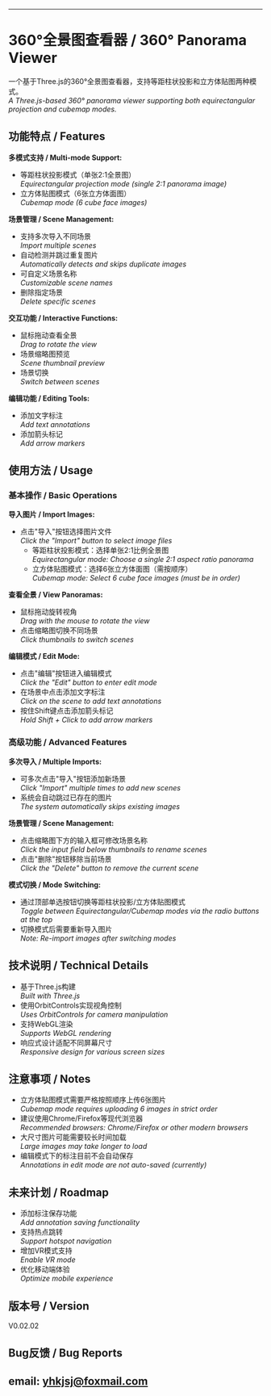 
---
# 360°全景图查看器 / 360° Panorama Viewer  
一个基于Three.js的360°全景图查看器，支持等距柱状投影和立方体贴图两种模式。  
*A Three.js-based 360° panorama viewer supporting both equirectangular projection and cubemap modes.*

## 功能特点 / Features  
**多模式支持 / Multi-mode Support:**  
- 等距柱状投影模式（单张2:1全景图）  
  *Equirectangular projection mode (single 2:1 panorama image)*  
- 立方体贴图模式（6张立方体面图）  
  *Cubemap mode (6 cube face images)*  

**场景管理 / Scene Management:**  
- 支持多次导入不同场景  
  *Import multiple scenes*  
- 自动检测并跳过重复图片  
  *Automatically detects and skips duplicate images*  
- 可自定义场景名称  
  *Customizable scene names*  
- 删除指定场景  
  *Delete specific scenes*  

**交互功能 / Interactive Functions:**  
- 鼠标拖动查看全景  
  *Drag to rotate the view*  
- 场景缩略图预览  
  *Scene thumbnail preview*  
- 场景切换  
  *Switch between scenes*  

**编辑功能 / Editing Tools:**  
- 添加文字标注  
  *Add text annotations*  
- 添加箭头标记  
  *Add arrow markers*  

## 使用方法 / Usage  
### 基本操作 / Basic Operations  
**导入图片 / Import Images:**  
- 点击"导入"按钮选择图片文件  
  *Click the "Import" button to select image files*  
  - 等距柱状投影模式：选择单张2:1比例全景图  
    *Equirectangular mode: Choose a single 2:1 aspect ratio panorama*  
  - 立方体贴图模式：选择6张立方体面图（需按顺序）  
    *Cubemap mode: Select 6 cube face images (must be in order)*  

**查看全景 / View Panoramas:**  
- 鼠标拖动旋转视角  
  *Drag with the mouse to rotate the view*  
- 点击缩略图切换不同场景  
  *Click thumbnails to switch scenes*  

**编辑模式 / Edit Mode:**  
- 点击"编辑"按钮进入编辑模式  
  *Click the "Edit" button to enter edit mode*  
- 在场景中点击添加文字标注  
  *Click on the scene to add text annotations*  
- 按住Shift键点击添加箭头标记  
  *Hold Shift + Click to add arrow markers*  

### 高级功能 / Advanced Features  
**多次导入 / Multiple Imports:**  
- 可多次点击"导入"按钮添加新场景  
  *Click "Import" multiple times to add new scenes*  
- 系统会自动跳过已存在的图片  
  *The system automatically skips existing images*  

**场景管理 / Scene Management:**  
- 点击缩略图下方的输入框可修改场景名称  
  *Click the input field below thumbnails to rename scenes*  
- 点击"删除"按钮移除当前场景  
  *Click the "Delete" button to remove the current scene*  

**模式切换 / Mode Switching:**  
- 通过顶部单选按钮切换等距柱状投影/立方体贴图模式  
  *Toggle between Equirectangular/Cubemap modes via the radio buttons at the top*  
- 切换模式后需要重新导入图片  
  *Note: Re-import images after switching modes*  

## 技术说明 / Technical Details  
- 基于Three.js构建  
  *Built with Three.js*  
- 使用OrbitControls实现视角控制  
  *Uses OrbitControls for camera manipulation*  
- 支持WebGL渲染  
  *Supports WebGL rendering*  
- 响应式设计适配不同屏幕尺寸  
  *Responsive design for various screen sizes*  

## 注意事项 / Notes  
- 立方体贴图模式需要严格按照顺序上传6张图片  
  *Cubemap mode requires uploading 6 images in strict order*  
- 建议使用Chrome/Firefox等现代浏览器  
  *Recommended browsers: Chrome/Firefox or other modern browsers*  
- 大尺寸图片可能需要较长时间加载  
  *Large images may take longer to load*  
- 编辑模式下的标注目前不会自动保存  
  *Annotations in edit mode are not auto-saved (currently)*  

## 未来计划 / Roadmap  
- 添加标注保存功能  
  *Add annotation saving functionality*  
- 支持热点跳转  
  *Support hotspot navigation*  
- 增加VR模式支持  
  *Enable VR mode*  
- 优化移动端体验  
  *Optimize mobile experience*  

## 版本号 / Version  
V0.02.02  

## Bug反馈 / Bug Reports  
email: yhkjsj@foxmail.com  
---

